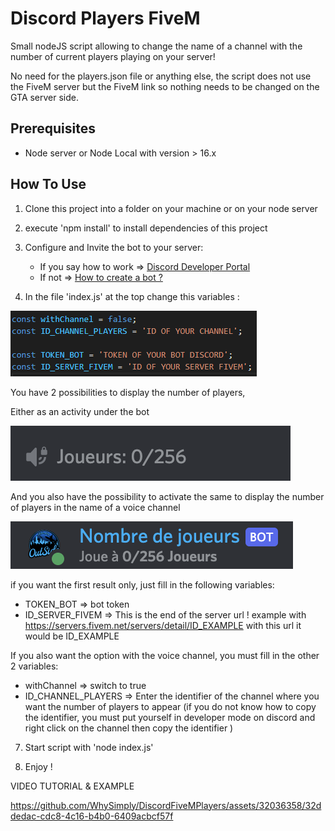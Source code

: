 # Discord Players FiveM

Small nodeJS script allowing to change the name of a channel with the number of current players playing on your server!

No need for the players.json file or anything else, the script does not use the FiveM server but the FiveM link so
nothing needs to be changed on the GTA server side.

## Prerequisites

- Node server or Node Local with version > 16.x

## How To Use

1. Clone this project into a folder on your machine or on your node server


2. execute 'npm install' to install dependencies of this project


3. Configure and Invite the bot to your server:
    - If you say how to work => [Discord Developer Portal](https://discord.com/developers/applications)
    - If not
      => [How to create a bot ?](https://github.com/reactiflux/discord-irc/wiki/Creating-a-discord-bot-&-getting-a-token)


4. In the file 'index.js' at the top change this variables :

![Varaible](./img/variables.png)


You have 2 possibilities to display the number of players,

Either as an activity under the bot

![Variable](./img/players.png)

And you also have the possibility to activate the same to display the number of players in the name of a voice channel

![Variable](./img/players_2.png)


if you want the first result only, just fill in the following variables:

- TOKEN_BOT => bot token
- ID_SERVER_FIVEM => This is the end of the server url ! example with https://servers.fivem.net/servers/detail/ID_EXAMPLE with this url it would be ID_EXAMPLE


If you also want the option with the voice channel, you must fill in the other 2 variables:

- withChannel => switch to true
- ID_CHANNEL_PLAYERS => Enter the identifier of the channel where you want the number of players to appear (if you do
  not know how to copy the identifier, you must put yourself in developer mode on discord and right click on the channel
  then copy the identifier )

7. Start script with 'node index.js'


8. Enjoy !

VIDEO TUTORIAL & EXAMPLE

https://github.com/WhySimply/DiscordFiveMPlayers/assets/32036358/32ddedac-cdc8-4c16-b4b0-6409acbcf57f

